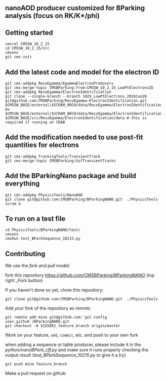 ## nanoAOD producer customized for BParking analysis (focus on RK/K*/phi)


## Getting started

```shell
cmsrel CMSSW_10_2_15
cd CMSSW_10_2_15/src
cmsenv
git cms-init
```
## Add the latest code and model for the electron ID 
```
git cms-addpkg RecoEgamma/EgammaElectronProducers
git cms-merge-topic CMSBParking:from-CMSSW_10_2_15_LowPtElectronsID
git cms-addpkg RecoEgamma/ElectronIdentification
git clone --single-branch --branch 102X_LowPtElectrons_2019Jun28 git@github.com:CMSBParking/RecoEgamma-ElectronIdentification.git $CMSSW_BASE/external/$SCRAM_ARCH/data/RecoEgamma/ElectronIdentification/data
mv $CMSSW_BASE/external/$SCRAM_ARCH/data/RecoEgamma/ElectronIdentification/data/LowPtElectrons $CMSSW_BASE/src/RecoEgamma/ElectronIdentification/data # this is required if running on CRAB
```

## Add the modification needed to use post-fit quantities for electrons  
```
git cms-addpkg TrackingTools/TransientTrack
git cms-merge-topic CMSBParking:GsfTransientTracks
```

## Add the BParkingNano package and build everything

```
git cms-addpkg PhysicsTools/NanoAOD
git clone git@github.com:CMSBParking/BParkingNANO.git  ./PhysicsTools
scram b
```

## To run on a test file

```shell
cd PhysicsTools/BParkingNANO/test/
cmsenv 
cmsRun test_BParkSequence_10215.py
```

## Contributing

We use the _fork and pull_ model:

fork this repository https://github.com/CMSBParking/BParkingNANO (top right _Fork button)

If you haven't done so yet, clone this repository:

```shell
git clone git@github.com:CMSBParking/BParkingNANO.git  ./PhysicsTools
```

Add your fork of the repository as remote:

```shell
git remote add mine git@github.com:`git config user.github`/BParkingNANO.git
git checkout -b ${USER}_feature_branch origin/master
```

Work on your feature, `add`, `commit`, etc. and push to your own fork

when adding a sequence or table producer, please include it in the _python/nanoBPark_cff.py_
and make sure it runs properly checking the output result (_test_BParkSequence_10215.py_ to give it a try)

```shell
git push mine feature_branch
```

Make a pull request on github
